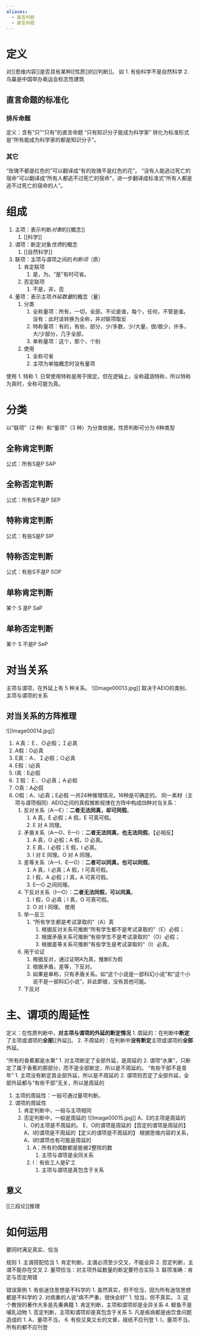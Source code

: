 ```yaml
---
aliases:
  - 直言判断
  - 直言命题
---
```

# 定义
对[[思维内容]]是否具有某种[[性质]]的[[判断]]。
如
	1. 有些科学不是自然科学
	2. 鸟巢是中国举办奥运会标志性建筑

## 直言命题的标准化
### 排斥命题
定义：含有“只”“只有”的直言命题
“只有知识分子能成为科学家” 转化为标准形式是“所有能成为科学家的都是知识分子”。
### 其它
“玫瑰不都是红色的”可以翻译成“有的玫瑰不是红色的花”。
“没有人能逃过死亡的宿命”可以翻译成“所有人都逃不过死亡的宿命”，进一步翻译成标准式“所有人都是逃不过死亡的宿命的人”。

# 组成
1. 主项：表示判断*对象*的[[概念]] 
	1. [[科学]] 
2. 谓项：断定对象*性质*的概念
	1. [[自然科学]] 
3. 联项：主项与谓项之间的*判断词*（质）
	1. 肯定联项
		1. 是，为。“是”有时可省。
	2. 否定联项
		1. 不是，非，否
4. 量项：表示主项*外延数量*的概念（量）
	1. 分类
		1. 全称量项：所有，一切，全部，不论是谁，每个，任何，不管是谁。没有：此时该转换为全称，并对联项取反
		2. 特称量项：有的，有些，部分，少/多数，少/大量，很/极少，许多，大/少部分，几乎全部，
		3. 单称量项：这个，那个，个别
	2. 使用
		1. 全称可省
		2. 主项为单独概念时没有量项

使用
	1. 特称
		1. 日常使用特称是用于限定。但在逻辑上，全称蕴涵特称，所以特称为真时，全称可能为真。
# 分类
以“联项”（2 种）和“量项”（3 种）为分类依据，性质判断可分为 6种类型
## 全称肯定判断
公式：所有S是P
SAP
## 全称否定判断
公式：所有S不是P
SEP
## 特称肯定判断
公式：有些S是P
SIP
## 特称否定判断
公式：有些S不是P
SOP
## 单称肯定判断
某个 S 是P
SaP
## 单称否定判断
某个 S 不是P
SeP
# 对当关系
主项与谓项，在外延上有 5 种关系。
![[Image00013.jpg]] 
取决于AEIO的类别、主项与谓项的关系
## 对当关系的方阵推理
![[Image00014.jpg]] 
1. Ａ真：Ｅ、Ｏ必假；Ｉ必真
2. A假：O必真
3. E真：Ａ、Ｉ必假；Ｏ必真
4. E假：I必真
5. I真：E必假
6. Ｉ假：Ｅ、Ｏ必真；Ａ必假
7. O真：A必假
8. O假：A、I必真；E必假
一共24种推理情况，16种是可确定的。
同一素材（主项与谓项相同）AEIO之间的真假推断规律在方阵中构成四种对当关系：
	1. 反对关系（A—E）：**二者无法同真，却可同假**。
		1. A 真，E 必假；A 假，E 可真可假。
		2. E 对 A 同理。
	2. 矛盾关系（A—O、E—I）：**二者无法同真，也无法同假**。【必相反】
		1. A 真，O 必假；A 假，O 必真。
		2. E 真，I 必假；E 假，I 必真。
		3. I 对 E 同理。O 对 A 同理。
	3. 差等关系（A—I、E—O）：**二者可以同真，也可以同假**。
		1. A 真，I 必真；A 假，I 可真可假。
		2. I 假，A 必假；I 真，A 可真可假。
		3. E—O 之间同理。
	4. 下反对关系（I—O）：**二者无法同假，可以同真**。
		1. I 假，O 必真；I 真，O 可真可假。
		2. O 对 I 同理。
使用
	1. 举一反三
		1. “所有学生都是考试录取的”（A）真
			1. 根据反对关系可推断“所有学生都不是考试录取的”（E）必假；
			2. 根据矛盾关系可推断“有些学生不是考试录取的”（O）必假；
			3. 根据差等关系可推断“有些学生是考试录取的”（I）必真。
	2. 用于论证
		1. 根据反对，通过证明A为真，推断E为假
		2. 根据矛盾，差等，下反对。
		3. 如果是单称，只有矛盾关系。如“这个小说是一部科幻小说”和“这个小说不是一部科幻小说”，非此即彼，没有其他可能。
	3. 下反对
# 主、谓项的周延性

定义：在性质判断中，**对主项与谓项的外延的断定情况**
	1. 周延的：在判断中**断定**了主项或谓项的**全部**[[外延]]。
	2. 不周延的：在判断中**没有断定**主项或谓项的**全部**外延。

“所有的香蕉都是水果”
	1. 对主项断定了全部外延，是周延的
	2. 谓项“水果”，只断定了属于香蕉的那部分，而不是全部断定，所以是不周延的。
“有些干部不是青年”
	1. 主项没有断定其全部外延，所以是不周延的
	2. 谓项则否定了全部外延，全部外延都与“有些干部”无关，所以是周延的

1. 主项的周延性：一般可通过量项判断。
2. 谓项的周延性
	1. 肯定判断中，一般与主项相同
	2. 否定判断中，一般是周延的
![[Image00015.jpg]]
A、E的主项是周延的
I、O的主项是不周延的。
E、O的谓项是周延的【否定的谓项是周延的】
A、I的谓项是不周延的【定义的谓项是不周延的】
	根据思维内容的关系，A、I的谓项也有可能是周延的
		1. A：所有的偶数都是能被2整除的数
			1. 主项与谓项是全同关系
		2. I：有些工人是矿工
			1. 主项与谓项是真包含于关系
## 意义
[[三段论]]推理
# 如何运用
要同时满足真实、恰当

规则
	1. 主谓搭配恰当
		1. 肯定判断，主谓必须至少交叉，不能全异
		2. 否定判断，主谓不能存在交叉
	2. 量项恰当：对主项外延数量的断定要符合实际
	3. 联项准确：肯定与否定用错

错误案例
	1. 有些迷住思想是不科学的
		1. 虽然真实，但不恰当，因为所有迷信思想都是不科学的
	2. 对病重的人说“病不严重，很快会好”
		1. 恰当，但不真实。
	3. 这个教授的著作大多是先秦典籍
		1. 肯定判断，主项和谓项却是全异关系
	4. 鲸鱼不是哺乳动物
		1. 否定判断，主项和谓项却是真包含于关系
	5. 凡是疾病都是由饮食问题造成的
		1. A，量项不当，
	6. 有些又臭又长的文章，报纸不应刊登
		1. I，量项不当。所有的都不应刊登